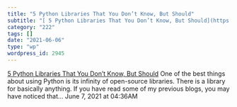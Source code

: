 ```yaml
---
title: "5 Python Libraries That You Don’t Know, But Should"
subtitle: "[ 5 Python Libraries That You Don’t Know, But Should](https://link.medium.com/xEjq6wILSgb)"
category: "222"
tags: []
date: "2021-06-06"
type: "wp"
wordpress_id: 2945
---
```

[ 5 Python Libraries That You Don’t Know, But Should](https://link.medium.com/xEjq6wILSgb)
 One of the best things about using Python is its infinity of open-source libraries. There is a library for basically anything. If you have read some of my previous blogs, you may have noticed that…
June 7, 2021 at 04:36AM